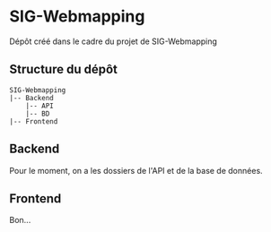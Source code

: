 # SIG-Webmapping
Dépôt créé dans le cadre du projet de SIG-Webmapping

## Structure du dépôt
```
SIG-Webmapping
|-- Backend
    |-- API
    |-- BD
|-- Frontend
```

## Backend
Pour le moment, on a les dossiers de l'API et de la base de données.

## Frontend
Bon...